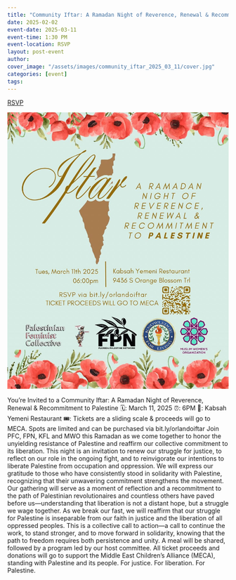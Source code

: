 ```yaml
---
title: "Community Iftar: A Ramadan Night of Reverence, Renewal & Recommitment to Palestine"
date: 2025-02-02
event-date: 2025-03-11
event-time: 1:30 PM
event-location: RSVP
layout: post-event
author: 
cover_image: "/assets/images/community_iftar_2025_03_11/cover.jpg"
categories: [event]
tags: 
---
```


<div class="button-container">
    <div class=button>
    <a href="https://givebutter.com/ixCKpr" target="_blank">RSVP</a>
    </div>
</div>

![1](/assets/images/community_iftar_2025_03_11/1.jpg)

You’re Invited to a Community Iftar: A Ramadan Night of Reverence, Renewal & Recommitment to Palestine 🗓: March 11, 2025 ⏰: 6PM 📍: Kabsah Yemeni Restaurant 🎟️: Tickets are a sliding scale & proceeds will go to MECA. Spots are limited and can be purchased via bit.ly/orlandoiftar Join PFC, FPN, KFL and MWO this Ramadan as we come together to honor the unyielding resistance of Palestine and reaffirm our collective commitment to its liberation. This night is an invitation to renew our struggle for justice, to reflect on our role in the ongoing fight, and to reinvigorate our intentions to liberate Palestine from occupation and oppression. We will express our gratitude to those who have consistently stood in solidarity with Palestine, recognizing that their unwavering commitment strengthens the movement. Our gathering will serve as a moment of reflection and a recommitment to the path of Palestinian revolutionaires and countless others have paved before us—understanding that liberation is not a distant hope, but a struggle we wage together. As we break our fast, we will reaffirm that our struggle for Palestine is inseparable from our faith in justice and the liberation of all oppressed peoples. This is a collective call to action—a call to continue the work, to stand stronger, and to move forward in solidarity, knowing that the path to freedom requires both persistence and unity. A meal will be shared, followed by a program led by our host committee. All ticket proceeds and donations will go to support the Middle East Children’s Alliance (MECA), standing with Palestine and its people. For justice. For liberation. For Palestine.